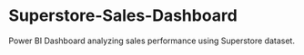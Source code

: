 # Superstore-Sales-Dashboard
Power BI Dashboard analyzing sales performance using Superstore dataset.
